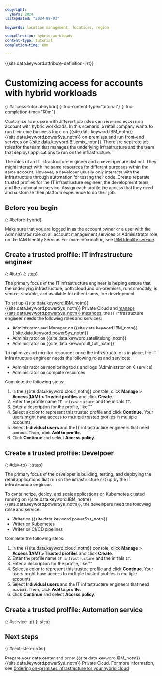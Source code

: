 ```yaml
---
copyright:
  years: 2024
lastupdated: "2024-09-03"

keywords: location management, locations, region

subcollection: hybrid-workloads
content-type: tutorial
completion-time: 60m

---
```


{{site.data.keyword.attribute-definition-list}}

# Customizing access for accounts with hybrid workloads
{: #access-tutorial-hybrid}
{: toc-content-type="tutorial"}
{: toc-completion-time="60m"}

Customize how users with different job roles can view and access an account with hybrid workloads. In this scenario, a retail company wants to run their core business logic on {{site.data.keyword.IBM_notm}} {{site.data.keyword.powerSys_notm}} on-premises and run front-end services on {{site.data.keyword.Bluemix_notm}}. There are separate job roles for the team that manages the underlying infrastructure and the team that deploys applications to run on the infrastructure.



The roles of an IT infrastructure engineer and a developer are distinct. They might interact with the same resources for different purposes within the same account. However, a developer usually only interacts with the infrastructure through automation for testing their code. Create separate trusted profiles for the IT infrastructure engineer, the development team, and the automation service. Assign each profile the access that they need and customize their platform experience to do their job.

## Before you begin
{: #before-hybrid}

Make sure that you are logged in as the account owner or a user with the Administrator role on all account management services or Administrator role on the IAM Identity Service. For more information, see [IAM Identity service](/docs/account?topic=account-account-services#identity-service-account-management).

## Create a trusted prolfile: IT infrastructure engineer
{: #it-tp}
{: step}

The primary focus of the IT infrastructure engineer is helping ensure that the underlying infrastructure, both cloud and on-premises, runs smoothly, is secure, scalable, and available for other teams, like development.

To set up {{site.data.keyword.IBM_notm}} {{site.data.keyword.powerSys_notm}} Private Cloud and [manage {{site.data.keyword.powerSys_notm}} instances](/docs/power-iaas?topic=power-iaas-modifying-instance), the IT infrastructure engineer needs the following roles and services:
- Administrator and Manager on {{site.data.keyword.IBM_notm}} {{site.data.keyword.powerSys_notm}}
- Administrator on {{site.data.keyword.satellitelong_notm}}
- Administrator on {{site.data.keyword.dl_full_notm}}

To optimize and monitor resources once the infrastructure is in place, the IT infrastructure engineer needs the following roles and services:
- Administrator on monitoring tools and logs (Administator on X service)
- Administrator on compute resources

Complete the following steps:
1. In the {{site.data.keyword.cloud_notm}} console, click **Manage** > **Access (IAM) > Trusted profiles** and click **Create**.
1. Enter the profile name `IT infrastructure` and the initials `IT`.
1. Enter a description for the profile, like ""
1. Select a color to represent this trusted profile and click **Continue**. Your users might have access to multiple trusted profiles in multiple accounts.
1. Select **Individual users** and the IT infrastructure engineers that need access. Then, click **Add to profile**.
1. Click **Continue** and select **Access policy**.


## Create a trusted prolfile: Develpoer
{: #dev-tp}
{: step}

The primary focus of the developer is building, testing, and deploying the retail applications that run on the infrastructure set up by the IT infrastructure engineer.

To containerize, deploy, and scale applications on Kubernetes clusted running on {{site.data.keyword.IBM_notm}} {{site.data.keyword.powerSys_notm}}, the developers need the following rolse and service:
- Writer on {{site.data.keyword.powerSys_notm}}
- Writer on Kubernetes
- Writer on CI/CD pipelines

Complete the following steps:
1. In the {{site.data.keyword.cloud_notm}} console, click **Manage** > **Access (IAM) > Trusted profiles** and click **Create**.
1. Enter the profile name `IT infrastructure` and the initials `IT`.
1. Enter a description for the profile, like ""
1. Select a color to represent this trusted profile and click **Continue**. Your users might have access to multiple trusted profiles in multiple accounts.
1. Select **Individual users** and the IT infrastructure engineers that need access. Then, click **Add to profile**.
1. Click **Continue** and select **Access policy**.



## Create a trusted prolfile: Automation service
{: #service-tp}
{: step}



## Next steps
{: #next-step-order}

Prepare your data center and order {{site.data.keyword.IBM_notm}} {{site.data.keyword.powerSys_notm}} Private Cloud. For more information, see [Ordering on-premises infrastructure for your hybrid cloud]()
